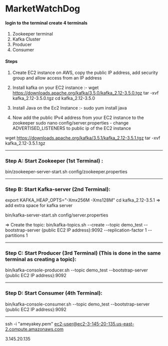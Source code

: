 # MarketWatchDog

#### login to the terminal create 4 terminals 
1. Zookeeper terminal
2. Kafka Cluster
3. Producer
4. Consumer

#### Steps 

1. Create EC2 instance on AWS, copy the public IP address, add security group and allow access from an IP address 

2. Install kafka on your EC2 instance :-
   wget https://downloads.apache.org/kafka/3.5.0/kafka_2.12-3.5.0.tgz
   tar -xvf kafka_2.12-3.5.0.tgz
   cd kafka_2.12-3.5.0

3. Install Java on the Ec2 Instance :- 
    sudo yum install java
   
4. Now add the public IPv4 address from your EC2 instance to the zookeeper
   sudo nano config/server.properties - change ADVERTISED_LISTENERS to public ip of the EC2 instance  
  
wget https://downloads.apache.org/kafka/3.5.1/kafka_2.12-3.5.1.tgz
tar -xvf kafka_2.12-3.5.1.tgz

-------------------------
### Step A: Start Zookeeper (1st Terminal) :

bin/zookeeper-server-start.sh config/zookeeper.properties

-------------------------
### Step B: Start Kafka-server (2nd Terminal):

export KAFKA_HEAP_OPTS="-Xmx256M -Xms128M"
cd kafka_2.12-3.5.1 => add extra space for kafka server

bin/kafka-server-start.sh config/server.properties

 => Create the topic:
bin/kafka-topics.sh --create --topic demo_test --bootstrap-server {public EC2 IP address}:9092 --replication-factor 1 --partitions 1

-------------------------
### Step C: Start Producer (3rd Terminal) (This is done in the same terminal as creating a topic):

bin/kafka-console-producer.sh --topic demo_test --bootstrap-server {public EC2 IP address}:9092

-------------------------
### Step D: Start Consumer (4th Terminal):

bin/kafka-console-consumer.sh --topic demo_test --bootstrap-server {public EC2 IP address}:9092

-------------------------
ssh -i "ameyakey.pem" ec2-user@ec2-3-145-20-135.us-east-2.compute.amazonaws.com

3.145.20.135
